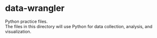 # data-wrangler
Python practice files.  
The files in this directory will use Python for data collection, analysis, and visualization.
